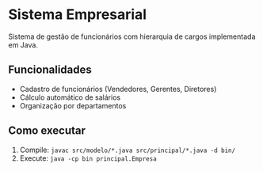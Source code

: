 # Sistema Empresarial

Sistema de gestão de funcionários com hierarquia de cargos implementada em Java.

## Funcionalidades

- Cadastro de funcionários (Vendedores, Gerentes, Diretores)
- Cálculo automático de salários
- Organização por departamentos

## Como executar

1. Compile: `javac src/modelo/*.java src/principal/*.java -d bin/`
2. Execute: `java -cp bin principal.Empresa`